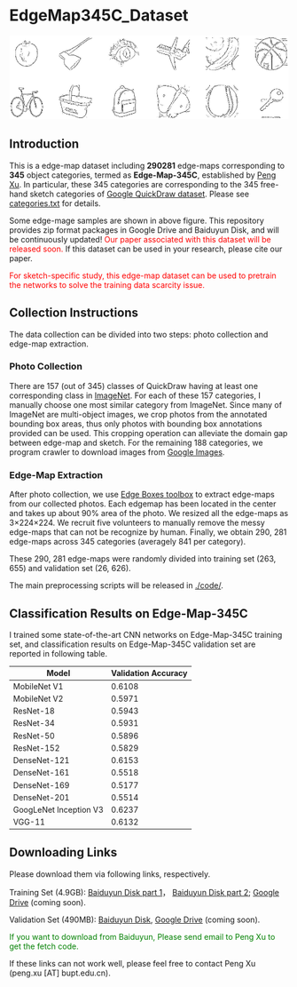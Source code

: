 # EdgeMap345C_Dataset

![examples](https://github.com/PengBoXiangShang/EdgeMap345C_Dataset/blob/master/illustrations/edges.png)

## Introduction
This is a edge-map dataset including **290281** edge-maps
corresponding to **345** object categories, termed as **Edge-Map-345C**, established by [Peng Xu](www.pengxu.net). In particular, these 345 categories are corresponding to the 345 free-hand sketch categories of [Google QuickDraw dataset](https://github.com/googlecreativelab/quickdraw-dataset). Please see [categories.txt](https://github.com/PengBoXiangShang/EdgeMap345C_Dataset/blob/master/categories.txt) for details.

Some edge-mage samples are shown in above figure. This repository provides zip format packages in Google Drive and Baiduyun Disk, and will be continuously updated! <font color=red> Our paper associated with this dataset will be released soon. </font> If this dataset can be used in your research, please cite our paper.

<font color=red>For sketch-specific study, this edge-map dataset can be used to pretrain the networks to solve the training data scarcity issue.</font>

## Collection Instructions
The data collection can be divided into two steps: photo collection and edge-map extraction.
### Photo Collection
There are 157 (out of 345) classes of QuickDraw having at least one corresponding class in [ImageNet](http://image-net.org/challenges/LSVRC/2012/). For each of these 157 categories, I manually choose one most similar category from ImageNet. Since many of ImageNet are multi-object images, we crop photos from the annotated bounding box areas, thus only photos with bounding box annotations provided can be used. This cropping operation can alleviate the domain gap between edge-map and sketch. For the remaining 188 categories, we program crawler to download images from [Google Images](https://images.google.com).
### Edge-Map Extraction
After photo collection, we use [Edge Boxes toolbox](https://github.com/pdollar/edges) to extract edge-maps from our collected photos. Each edgemap has been located in the center and takes up about 90% area of the photo. We resized all the edge-maps as 3×224×224. We recruit five volunteers to manually remove the messy edge-maps that can not be recognize by human. Finally, we obtain 290, 281 edge-maps across 345 categories (averagely 841 per category).

These 290, 281 edge-maps were randomly divided into training set (263, 655) and validation set (26, 626).

The main preprocessing scripts will be released in [./code/](https://github.com/PengBoXiangShang/EdgeMap345C_Dataset/tree/master/code).

## Classification Results on Edge-Map-345C
I trained some state-of-the-art CNN
networks on Edge-Map-345C training set, and classification results on Edge-Map-345C validation set are reported in following table.

|Model | Validation Accuracy|
|-----|-----|
|MobileNet V1 | 0.6108|
|MobileNet V2 | 0.5971|
|ResNet-18 | 0.5943|
|ResNet-34 | 0.5931|
|ResNet-50 | 0.5896|
|ResNet-152 | 0.5829|
|DenseNet-121 | 0.6153|
|DenseNet-161 | 0.5518|
|DenseNet-169 | 0.5177|
|DenseNet-201 | 0.5514|
|GoogLeNet Inception V3 | 0.6237|
|VGG-11 | 0.6132|

## Downloading Links
Please download them via following links, respectively.

Training Set (4.9GB): [Baiduyun Disk part 1](https://pan.baidu.com/s/10WLUyvDgMKeHYYh2cBTveA)， [Baiduyun Disk part 2](https://pan.baidu.com/s/1qOBpAbfgfIys6YOswZEsWw); [Google Drive]() (coming soon).

Validation Set (490MB): [Baiduyun Disk](https://pan.baidu.com/s/1MNb0oTrFkcnw-GD3O2Ys1Q：), [Google Drive]() (coming soon).

<font color=green>If you want to download from Baiduyun, Please send email to Peng Xu to get the fetch code.</font>

If these links can not work well, please feel free to contact Peng Xu (peng.xu [AT] bupt.edu.cn).



